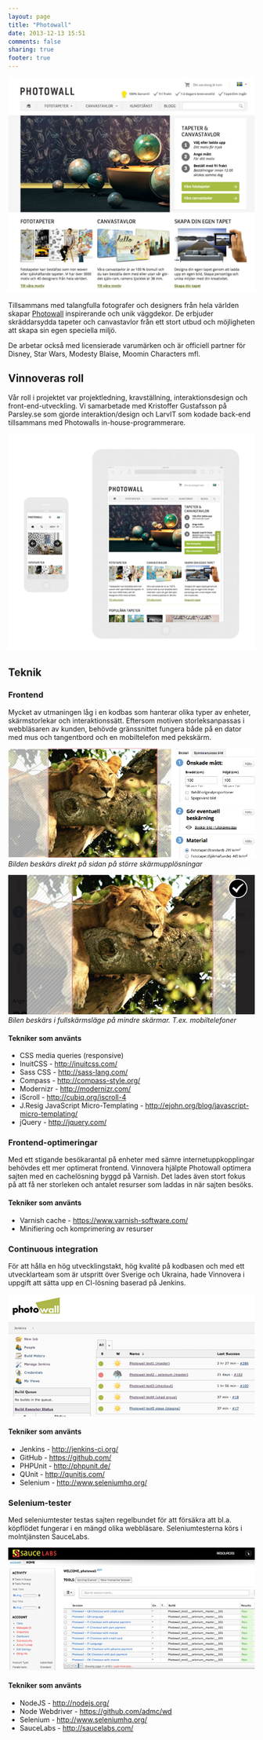 ```yaml
---
layout: page
title: "Photowall"
date: 2013-12-13 15:51
comments: false
sharing: true
footer: true
---
```

![Skärmdump photowall.se](/images/content/projects/photowall/screenshot.jpg)

Tillsammans med talangfulla fotografer och designers från hela världen skapar <a href="http://www.photowall.se">Photowall</a> inspirerande och unik väggdekor. De erbjuder skräddarsydda tapeter och canvastavlor från ett stort utbud och möjligheten att skapa sin egen speciella miljö.

De arbetar också med licensierade varumärken och är officiell partner för Disney, Star Wars, Modesty Blaise, Moomin Characters mfl.

## Vinnoveras roll

Vår roll i projektet var projektledning, kravställning, interaktionsdesign och front-end-utveckling. Vi samarbetade med Kristoffer Gustafsson på Parsley.se som gjorde interaktion/design och LarvIT som kodade back-end tillsammans med Photowalls in-house-programmerare.

![Skärmdumpar photowall.se](/images/content/projects/photowall/responsive.jpg)

## Teknik
### Frontend
Mycket av utmaningen låg i en kodbas som hanterar olika typer av enheter, skärmstorlekar och interaktionssätt. Eftersom motiven storleksanpassas i webbläsaren av kunden, behövde gränssnittet fungera både på en dator med mus och tangentbord och en mobiltelefon med pekskärm.

![Beskräning på desktop](/images/content/projects/photowall/crop1.jpg)
*Bilden beskärs direkt på sidan på större skärmupplösningar*

![Beskräning på mobil](/images/content/projects/photowall/crop2.jpg)
*Bilen beskärs i fullskärmsläge på mindre skärmar. T.ex. mobiltelefoner*

#### Tekniker som använts
* CSS media queries (responsive)
* InuitCSS - http://inuitcss.com/
* Sass CSS - http://sass-lang.com/
* Compass - http://compass-style.org/
* Modernizr - http://modernizr.com/
* iScroll - http://cubiq.org/iscroll-4
* J.Resig JavaScript Micro-Templating - http://ejohn.org/blog/javascript-micro-templating/
* jQuery - http://jquery.com/

### Frontend-optimeringar
Med ett stigande besökarantal på enheter med sämre internetuppkopplingar behövdes ett mer optimerat frontend. Vinnovera hjälpte Photowall optimera sajten med en cachelösning byggd på Varnish. Det lades även stort fokus på att få ner storleken och antalet resurser som laddas in när sajten besöks.

#### Tekniker som använts
* Varnish cache - https://www.varnish-software.com/
* Minifiering och komprimering av resurser

### Continuous integration
För att hålla en hög utvecklingstakt, hög kvalité på kodbasen och med ett utvecklarteam som är utspritt över Sverige och Ukraina, hade Vinnovera i uppgift att sätta upp en CI-lösning baserad på Jenkins.

![Jenkins](/images/content/projects/photowall/jenkins.jpg)

#### Tekniker som använts
* Jenkins - http://jenkins-ci.org/
* GitHub - https://github.com/
* PHPUnit - http://phpunit.de/
* QUnit - http://qunitjs.com/
* Selenium - http://www.seleniumhq.org/

### Selenium-tester
Med seleniumtester testas sajten regelbundet för att försäkra att bl.a. köpflödet fungerar i en mängd olika webbläsare. Seleniumtesterna körs i molntjänsten SauceLabs.

![SauceLabs](/images/content/projects/photowall/saucelabs.jpg)

#### Tekniker som använts
* NodeJS - http://nodejs.org/
* Node Webdriver - https://github.com/admc/wd
* Selenium - http://www.seleniumhq.org/
* SauceLabs - http://saucelabs.com/